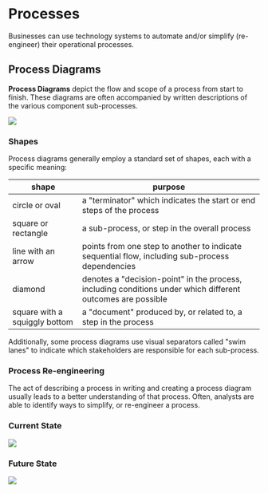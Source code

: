 # Processes

Businesses can use technology systems to automate and/or simplify (re-engineer) their operational processes.

## Process Diagrams

**Process Diagrams** depict the flow and scope of a process from start to finish. These diagrams are often accompanied by written descriptions of the various component sub-processes.

![](img/slc-probation-process-diagram.png)

### Shapes

Process diagrams generally employ a standard set of shapes, each with a specific meaning:

shape | purpose
--- | ---
circle or oval | a "terminator" which indicates the start or end steps of the process
square or rectangle | a sub-process, or step in the overall process
line with an arrow | points from one step to another to indicate sequential flow, including sub-process dependencies
diamond | denotes a "decision-point" in the process, including conditions under which different outcomes are possible
square with a squiggly bottom | a "document" produced by, or related to, a step in the process

Additionally, some process diagrams use visual separators called "swim lanes" to indicate which stakeholders are responsible for each sub-process.

### Process Re-engineering

The act of describing a process in writing and creating a process diagram usually leads to a better understanding of that process. Often, analysts are able to identify ways to simplify, or re-engineer a process.

### Current State

![](https://user-images.githubusercontent.com/1328807/54886429-41d6cf80-4e5e-11e9-8772-21cf2f82d893.png)

### Future State

![](https://user-images.githubusercontent.com/1328807/54886430-41d6cf80-4e5e-11e9-8325-7bb54bba4435.png)
